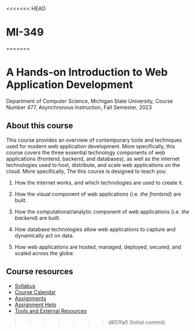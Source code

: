 <<<<<<< HEAD
# MI-349
=======
# A Hands-on Introduction to Web Application Development

Department of Computer Science, Michigan State University, Course Number 477, Asynchronous Instruction, Fall Semester, 2023 



## About this course

This course provides an overview of contemporary tools and techniques used for modern web application development. More specifically, this course covers the three essential technology components of web applications (frontend, backend, and databases), as well as the internet technologies used to host, distribute, and scale web applications on the cloud. More specifically, The this course is designed to teach you:

1. How the internet works, and which technologies are used to create it.

2. How the visual component of web applications (i.e. *the frontend*) are built.

3. How the computational/analytic component of web applications  (i.e. *the backend*)  are built.

4. How database technologies allow web applications to capture and dynamically act on data.

5. How web applications are hosted, managed, deployed, secured, and scaled across the globe.

   

## Course resources 

* [Syllabus](documents/syllabus.md)
* [Course Calendar](documents/calendar.md)
* [Assignments](documents/homework.md)
* [Assignment Help](documents/teaching.md)
* [Tools and External Resources](documents/tools-and-resources.md)

>>>>>>> d651fa0 (Initial commit)
